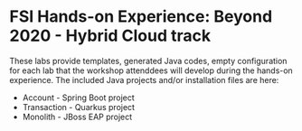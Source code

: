 FSI Hands-on Experience: Beyond 2020 - Hybrid Cloud track
===
These labs provide templates, generated Java codes, empty configuration for each lab that the workshop attenddees will develop during the hands-on experience.
The included Java projects and/or installation files are here:

* Account - Spring Boot project
* Transaction - Quarkus project
* Monolith - JBoss EAP project